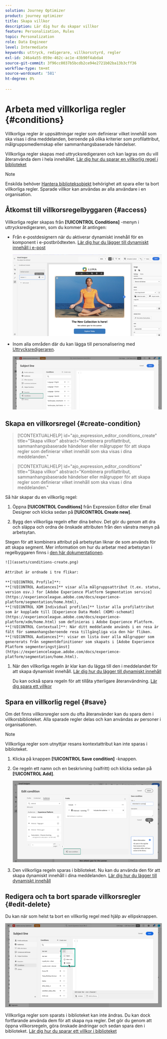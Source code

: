 ```yaml
---
solution: Journey Optimizer
product: journey optimizer
title: Skapa villkor
description: Lär dig hur du skapar villkor
feature: Personalization, Rules
topic: Personalization
role: Data Engineer
level: Intermediate
keywords: uttryck, redigerare, villkorsstyrd, regler
exl-id: 246a4a55-059e-462c-ac1e-43b90f4abda4
source-git-commit: 3f96cc0037b5bcdb2ce94e2721b02ba13b3cff36
workflow-type: tm+mt
source-wordcount: '581'
ht-degree: 0%

---
```


# Arbeta med villkorliga regler {#conditions}

Villkorliga regler är uppsättningar regler som definierar vilket innehåll som ska visas i dina meddelanden, beroende på olika kriterier som profilattribut, målgruppsmedlemskap eller sammanhangsbaserade händelser.

Villkorliga regler skapas med uttrycksredigeraren och kan lagras om du vill återanvända dem i hela innehållet. [Lär dig hur du sparar en villkorlig regel i biblioteket](#save)

>[!NOTE]
>
>Enskilda behöver [Hantera biblioteksobjekt](../administration/ootb-product-profiles.md) behörighet att spara eller ta bort villkorliga regler. Sparade villkor kan användas av alla användare i en organisation.

## Åtkomst till villkorsregelbyggaren {#access}

Villkorliga regler skapas från **[!UICONTROL Conditions]** -menyn i uttrycksredigeraren, som du kommer åt antingen:

* Från e-postdesignern när du aktiverar dynamiskt innehåll för en komponent i e-postbrödtexten. [Lär dig hur du lägger till dynamiskt innehåll i e-post](dynamic-content.md#emails)

  ![](assets/conditions-access-email.png)

* Inom alla områden där du kan lägga till personalisering med [Uttrycksredigeraren](personalization-build-expressions.md).

  ![](assets/conditions-access-editor.png)

## Skapa en villkorsregel {#create-condition}

>[!CONTEXTUALHELP]
>id="ajo_expression_editor_conditions_create"
>title="Skapa villkor"
>abstract="Kombinera profilattribut, sammanhangsbaserade händelser eller målgrupper för att skapa regler som definierar vilket innehåll som ska visas i dina meddelanden."

>[!CONTEXTUALHELP]
>id="ajo_expression_editor_conditions"
>title="Skapa villkor"
>abstract="Kombinera profilattribut, sammanhangsbaserade händelser eller målgrupper för att skapa regler som definierar vilket innehåll som ska visas i dina meddelanden."

Så här skapar du en villkorlig regel:

1. Öppna **[!UICONTROL Conditions]** från Expression Editor eller Email Designer och klicka sedan på **[!UICONTROL Create new]**.

1. Bygg den villkorliga regeln efter dina behov. Det gör du genom att dra och släppa och ordna de önskade attributen från den vänstra menyn på arbetsytan.

Stegen för att kombinera attribut på arbetsytan liknar de som används för att skapa segment. Mer information om hur du arbetar med arbetsytan i regelbyggaren finns i [den här dokumentationen](https://experienceleague.adobe.com/docs/experience-platform/segmentation/ui/segment-builder.html#rule-builder-canvas).

    ![](assets/conditions-create.png)
    
    Attribut är ordnade i tre flikar:
    
    **[!UICONTROL Profile]**:
    **[!UICONTROL Audiences]** visar alla målgruppsattribut (t.ex. status, version osv.) for [Adobe Experience Platform Segmentation service](https://experienceleague.adobe.com/docs/experience-platform/segmentation/home.html),
    **[!UICONTROL XDM Individual profiles]** listar alla profilattribut som är kopplade till [Experience Data Model (XDM)-schemat](https://experienceleague.adobe.com/docs/experience-platform/xdm/home.html) som definieras i Adobe Experience Platform.
    **[!UICONTROL Contextual]**: När ditt meddelande används i en resa är fält för sammanhangsberoende resa tillgängliga via den här fliken.
    **[!UICONTROL Audiences]**: visar en lista över alla målgrupper som genererats från segmentdefinitioner som skapats i [Adobe Experience Platform segmenteringstjänst](https://experienceleague.adobe.com/docs/experience-platform/segmentation/home.html).

1. När den villkorliga regeln är klar kan du lägga till den i meddelandet för att skapa dynamiskt innehåll. [Lär dig hur du lägger till dynamiskt innehåll](dynamic-content.md)

   Du kan också spara regeln för att tillåta ytterligare återanvändning. [Lär dig spara ett villkor](#save)

## Spara en villkorlig regel {#save}

Om det finns villkorsregler som du ofta återanvänder kan du spara dem i villkorsbiblioteket. Alla sparade regler delas och kan användas av personer i organisationen.

>[!NOTE]
>
>Villkorliga regler som utnyttjar resans kontextattribut kan inte sparas i biblioteket.

1. Klicka på knappen **[!UICONTROL Save condition]** -knappen.

1. Ge regeln ett namn och en beskrivning (valfritt) och klicka sedan på **[!UICONTROL Add]**.

   ![](assets/conditions-name-description.png)

1. Den villkorliga regeln sparas i biblioteket. Nu kan du använda den för att skapa dynamiskt innehåll i dina meddelanden. [Lär dig hur du lägger till dynamiskt innehåll](dynamic-content.md)

## Redigera och ta bort sparade villkorsregler {#edit-delete}

Du kan när som helst ta bort en villkorlig regel med hjälp av ellipsknappen.

![](assets/conditions-open.png)

Villkorliga regler som sparats i biblioteket kan inte ändras. Du kan dock fortfarande använda dem för att skapa nya regler. Det gör du genom att öppna villkorsregeln, göra önskade ändringar och sedan spara den i biblioteket. [Lär dig hur du sparar ett villkor i biblioteket](#save)
